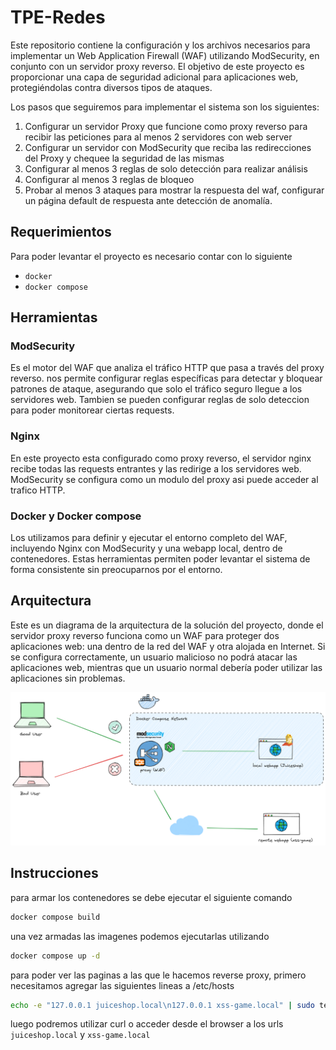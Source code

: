 # TPE-Redes
Este repositorio contiene la configuración y los archivos necesarios para implementar un Web Application Firewall (WAF) utilizando ModSecurity, en conjunto con un servidor proxy reverso. El objetivo de este proyecto es proporcionar una capa de seguridad adicional para aplicaciones web, protegiéndolas contra diversos tipos de ataques.

Los pasos que seguiremos para implementar el sistema son los siguientes:

1. Configurar un servidor Proxy que funcione como proxy reverso para recibir las peticiones para al menos 2 servidores con web server
2. Configurar un servidor con ModSecurity que reciba las redirecciones del Proxy y chequee la seguridad de las mismas
3. Configurar al menos 3 reglas de solo detección para realizar análisis
4. Configurar al menos 3 reglas de bloqueo
5. Probar al menos 3 ataques para mostrar la respuesta del waf, configurar un página default de respuesta ante detección de anomalía.

## Requerimientos

Para poder levantar el proyecto es necesario contar con lo siguiente
- `docker`
-  `docker compose`

## Herramientas

### ModSecurity
Es el motor del WAF que analiza el tráfico HTTP que pasa a través del proxy reverso. nos permite configurar reglas específicas para detectar y bloquear patrones de ataque, asegurando que solo el tráfico seguro llegue a los servidores web. Tambien se pueden configurar reglas de solo deteccion para poder monitorear ciertas requests.

### Nginx
En este proyecto esta configurado como proxy reverso, el servidor nginx recibe todas las requests entrantes y las redirige a los servidores web. ModSecurity se configura como un modulo del proxy asi puede acceder al trafico HTTP. 

### Docker y Docker compose
Los utilizamos para definir y ejecutar el entorno completo del WAF, incluyendo Nginx con ModSecurity y una webapp local, dentro de contenedores. Estas herramientas permiten poder levantar el sistema de forma consistente sin preocuparnos por el entorno.

## Arquitectura

Este es un diagrama de la arquitectura de la solución del proyecto, donde el servidor proxy reverso funciona como un WAF para proteger dos aplicaciones web: una dentro de la red del WAF y otra alojada en Internet. Si se configura correctamente, un usuario malicioso no podrá atacar las aplicaciones web, mientras que un usuario normal debería poder utilizar las aplicaciones sin problemas.

![arquitectura](./docs/architecture.png)

## Instrucciones

para armar los contenedores se debe ejecutar el siguiente comando
```sh
docker compose build
```

una vez armadas las imagenes podemos ejecutarlas utilizando
```sh
docker compose up -d
```

para poder ver las paginas a las que le hacemos reverse proxy, primero necesitamos agregar las siguientes lineas a /etc/hosts
```sh
echo -e "127.0.0.1 juiceshop.local\n127.0.0.1 xss-game.local" | sudo tee -a /etc/hosts > /dev/null
```

luego podremos utilizar curl o acceder desde el browser a los urls `juiceshop.local` y `xss-game.local`
